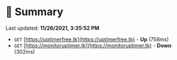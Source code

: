 # 📖 Summary
Last updated: **11/26/2021, 3:35:52 PM**

- `GET` [https://uptimerfree.tk](https://uptimerfree.tk) - **Up** (758ms)
- `GET` [https://monitoruptimer.tk](https://monitoruptimer.tk) - **Down** (302ms)
